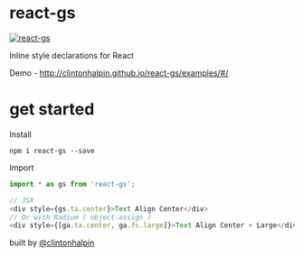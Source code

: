 # react-gs

<a href="https://www.npmjs.com/package/react-gs">
  <img src="https://img.shields.io/npm/v/react-gs.svg" alt="react-gs">
</a>
    
Inline style declarations for React

Demo - http://clintonhalpin.github.io/react-gs/examples/#/

# get started

Install
```
npm i react-gs --save
```

Import
```javascript
import * as gs from 'react-gs';

// JSX
<div style={gs.ta.center}>Text Align Center</div>
// Or with Radium ( object-assign )
<div style={[ga.ta.center, ga.fs.large]}>Text Align Center + Large</div>
```

built by [@clintonhalpin](http://clintonhalpin.com)
